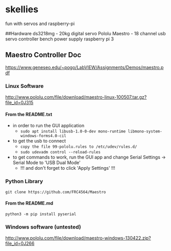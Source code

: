 # skellies
fun with servos and raspberry-pi

##Hardware
ds3218mg - 20kg digital servo
Pololu Maestro - 18 channel usb servo controller
bench power supply
raspberry pi 3

## Maestro Controller Doc
https://www.geneseo.edu/~pogo/LabVIEW/Assignments/Demos/maestro.pdf

### Linux Software
http://www.pololu.com/file/download/maestro-linux-100507.tar.gz?file_id=0J315

#### From the README.txt
* in order to run the GUI application
  * `sudo apt install libusb-1.0-0-dev mono-runtime libmono-system-windows-forms4.0-cil`
* to get the usb to connect
  * `copy the file 99-pololu.rules to /etc/udev/rules.d/`
  * `sudo udevadm control --reload-rules`
* to get commands to work, run the GUI app and change Serial Settings -> Serial Mode to 'USB Dual Mode' 
  * !!! and don't forget to click 'Apply Settings' !!!

### Python Library
`git clone https://github.com/FRC4564/Maestro`

#### From the README.md
`python3 -m pip install pyserial`

### Windows software (untested)
http://www.pololu.com/file/download/maestro-windows-130422.zip?file_id=0J266
